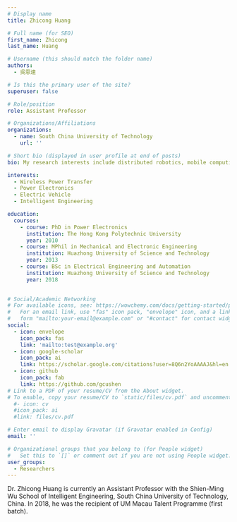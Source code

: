 ```yaml
---
# Display name
title: Zhicong Huang

# Full name (for SEO)
first_name: Zhicong
last_name: Huang

# Username (this should match the folder name)
authors:
  - 吳恩達

# Is this the primary user of the site?
superuser: false

# Role/position
role: Assistant Professor

# Organizations/Affiliations
organizations:
  - name: South China University of Technology
    url: ''

# Short bio (displayed in user profile at end of posts)
bio: My research interests include distributed robotics, mobile computing and programmable matter.

interests:
  - Wireless Power Transfer
  - Power Electronics
  - Electric Vehicle
  - Intelligent Engineering

education:
  courses:
    - course: PhD in Power Electronics
      institution: The Hong Kong Polytechnic University
      year: 2010
    - course: MPhil in Mechanical and Electronic Engineering
      institution: Huazhong University of Science and Technology 
      year: 2013
    - course: BSc in Electrical Engineering and Automation
      institution: Huazhong University of Science and Technology
      year: 2018
    

# Social/Academic Networking
# For available icons, see: https://wowchemy.com/docs/getting-started/page-builder/#icons
#   For an email link, use "fas" icon pack, "envelope" icon, and a link in the
#   form "mailto:your-email@example.com" or "#contact" for contact widget.
social:
  - icon: envelope
    icon_pack: fas
    link: 'mailto:test@example.org'
  - icon: google-scholar
    icon_pack: ai
    link: https://scholar.google.com/citations?user=8Q6n2YoAAAAJ&hl=en
  - icon: github
    icon_pack: fab
    link: https://github.com/gcushen
# Link to a PDF of your resume/CV from the About widget.
# To enable, copy your resume/CV to `static/files/cv.pdf` and uncomment the lines below.
  #- icon: cv
  #icon_pack: ai
  #link: files/cv.pdf

# Enter email to display Gravatar (if Gravatar enabled in Config)
email: ''

# Organizational groups that you belong to (for People widget)
#   Set this to `[]` or comment out if you are not using People widget.
user_groups:
  - Researchers
---
```


Dr. Zhicong Huang is currently an Assistant Professor with the Shien-Ming Wu School of Intelligent Engineering, South China University of Technology, China. In 2018, he was the recipient of UM Macau Talent Programme (first batch).

